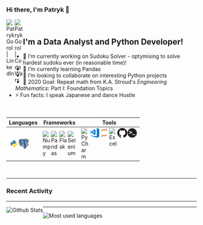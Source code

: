 ### Hi there, I'm Patryk 👋

[<img align="left" alt="PatrykGorol | LinkedIn" width="22px" src="https://cdn.jsdelivr.net/npm/simple-icons@v3/icons/linkedin.svg" />][linkedin]
[<img align="left" alt="PatrykGorol | CodeWars" width="22px" src="https://www.codewars.com/assets/logos/logo-glyph-36-red-583450fbf586726c570cfd610c94b8f631abfd89d5c4996b4c821a770ca498f9.png" />][codewars]

<br />

## I'm a Data Analyst and Python Developer!

- 🔭 I’m currently working on Sudoku Solver - optymising to solve hardest sudoku ever (in reasonable time)!
- 🌱 I’m currently learning Pandas 
- 👯 I’m looking to collaborate on interesting Python projects
- 🥅 2020 Goal: Repeat math from K.A. Stroud's *Engineering Mathematics*: Part I: Foundation Topics
- ⚡ Fun facts: I speak Japanese and dance Hustle

<br/>

| **Languages** | **Frameworks** | **Tools** |
| --- | --- | --- |
| <img align="left" alt="Python" width="26px" src="https://raw.githubusercontent.com/github/explore/80688e429a7d4ef2fca1e82350fe8e3517d3494d/topics/python/python.png" /> <img align="left" alt="PostgreSQL" width="26px" src="https://raw.githubusercontent.com/github/explore/80688e429a7d4ef2fca1e82350fe8e3517d3494d/topics/postgresql/postgresql.png" /> | <img align="left" alt="Numpy" width="22px" src="https://cdn.jsdelivr.net/npm/simple-icons@v3/icons/numpy.svg" /> <img align="left" alt="Pandas" width="22px" src="https://cdn.jsdelivr.net/npm/simple-icons@v3/icons/pandas.svg" /> <img align="left" alt="Flask" width="22px" src="https://cdn.jsdelivr.net/npm/simple-icons@v3/icons/flask.svg" /> <img align="left" alt="Selenium" width="22px" src="https://selenium-python.readthedocs.io/_static/logo.png" /> | <img align="left" alt="PyCharm" width="22px" src="https://cdn.jsdelivr.net/npm/simple-icons@v3/icons/pycharm.svg" /> <img align="left" alt="Visual Studio Code" width="26px" src="https://raw.githubusercontent.com/github/explore/80688e429a7d4ef2fca1e82350fe8e3517d3494d/topics/visual-studio-code/visual-studio-code.png" /> <img align="left" alt="Jupyter Notebook" width="26px" src="https://raw.githubusercontent.com/github/explore/80688e429a7d4ef2fca1e82350fe8e3517d3494d/topics/jupyter-notebook/jupyter-notebook.png" /> <img align="left" alt="Excel" width="22px" src="https://cdn.jsdelivr.net/npm/simple-icons@v3/icons/microsoftexcel.svg" /> <img align="left" alt="GitHub" width="26px" src="https://raw.githubusercontent.com/github/explore/78df643247d429f6cc873026c0622819ad797942/topics/github/github.png" /> <img align="left" alt="Terminal" width="26px" src="https://raw.githubusercontent.com/github/explore/80688e429a7d4ef2fca1e82350fe8e3517d3494d/topics/terminal/terminal.png" /> |

<br/>

---

### Recent Activity
<!--START_SECTION:activity-->

---

<p>
<!-- :zap: Github Stats -->
<img align="left" alt="Github Stats" src="https://github-readme-stats.patrykgorol.vercel.app//api?username=patrykgorol&show_icons=true&hide_border=true&count_private=true" />
</p>

---

<p>
<!-- :zap: Top Languages -->
<img align="left" alt="Most used languages" src="https://github-readme-stats.patrykgorol.vercel.app/api/top-langs?username=patrykgorol&layout=compact" />
</p>

[linkedin]: https://www.linkedin.com/in/patrykgorol/
[codewars]: https://www.codewars.com/users/PatrykGorol